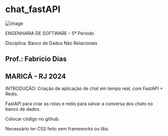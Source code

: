 # chat_fastAPI

![image](https://user-images.githubusercontent.com/125207561/227806419-e7b414db-a97d-4a29-a3a3-4f82564f32e1.png)


ENGENHARIA DE SOFTWARE – 5º Período

Disciplina: Banco de Dados Não Relacionais

Prof.: Fabricio Dias
-----------------------
MARICÁ - RJ
2024
-----------------------
INTRODUÇÃO: 
  Criação de aplicação de chat em tempo real, com FastAPI + Redis.

  FastAPI para criar as rotas e redis para salvar a conversa dos chats no banco de dados.

  Colocar código no github.

  Necessário ter CSS feito sem frameworks ou libs.
